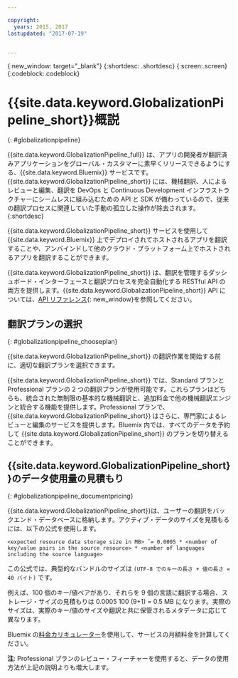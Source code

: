 ```yaml
---

copyright:
  years: 2015, 2017
lastupdated: "2017-07-19"


---
```


{:new_window: target="_blank"}
{:shortdesc: .shortdesc}
{:screen:.screen}
{:codeblock:.codeblock}

 
# {{site.data.keyword.GlobalizationPipeline_short}}概説
{: #globalizationpipeline}

{{site.data.keyword.GlobalizationPipeline_full}} は、アプリの開発者が翻訳済みアプリケーションをグローバル・カスタマーに素早くリリースできるようにする、{{site.data.keyword.Bluemix}} サービスです。{{site.data.keyword.GlobalizationPipeline_short}} には、機械翻訳、人によるレビューと編集、翻訳を DevOps と Continuous Development インフラストラクチャーにシームレスに組み込むための API と SDK が備わっているので、従来の翻訳プロセスに関連していた手動の孤立した操作が除去されます。
{:shortdesc}

{{site.data.keyword.GlobalizationPipeline_short}} サービスを使用して {{site.data.keyword.Bluemix}} 上でデプロイされてホストされるアプリを翻訳することや、アンバインドして他のクラウド・プラットフォーム上でホストされるアプリを翻訳することができます。

{{site.data.keyword.GlobalizationPipeline_short}} は、翻訳を管理するダッシュボード・インターフェースと翻訳プロセスを完全自動化する RESTful API の両方を提供します。{{site.data.keyword.GlobalizationPipeline_short}} API については、[API リファレンス](https://gp-rest.ng.bluemix.net/translate/swagger/index.html){: new_window}を参照してください。 

## 翻訳プランの選択
{: #globalizationpipeline_chooseplan}

{{site.data.keyword.GlobalizationPipeline_short}} の翻訳作業を開始する前に、適切な翻訳プランを選択できます。

{{site.data.keyword.GlobalizationPipeline_short}} では、Standard プランと Professional プランの 2 つの翻訳プランが使用可能です。これらプランはどちらも、統合された無制限の基本的な機械翻訳と、追加料金で他の機械翻訳エンジンと統合する機能を提供します。Professional プランで、{{site.data.keyword.GlobalizationPipeline_short}} はさらに、専門家によるレビューと編集のサービスを提供します。Bluemix 内では、すべてのデータを予約して {{site.data.keyword.GlobalizationPipeline_short}} のプランを切り替えることができます。 


## {{site.data.keyword.GlobalizationPipeline_short}}のデータ使用量の見積もり
{: #globalizationpipeline_documentpricing}

{{site.data.keyword.GlobalizationPipeline_short}}は、ユーザーの翻訳をバックエンド・データベースに格納します。アクティブ・データのサイズを見積もるには、以下の公式を使用します。

`<expected resource data storage size in MB> ˜= 0.0005 * <number of key/value pairs in the source resource> * <number of languages including the source language>`

この公式では、典型的なバンドルのサイズは `(UTF-8 でのキーの長さ + 値の長さ = 40 バイト)` です。

例えば、100 個のキー/値ペアがあり、それらを 9 個の言語に翻訳する場合、ストレージ・サイズの見積もりは 0.0005 100 (9+1) = 0.5 MB になります。実際のサイズは、実際のキー/値のサイズや翻訳と共に保管されるメタデータに応じて異なります。

Bluemix の[料金カリキュレーター](https://console.ng.bluemix.net/?direct=classic/#/pricing/cloudOEPaneId=pricing&paneId=pricingSheet&orgGuid=127a45f4-4461-4d5b-a26b-6dc2fdd1a3a2&spaceGuid=208fb1ff-413b-4fd9-9615-e8226062d0f3)を使用して、サービスの月額料金を計算してください。

**注**: Professional プランのレビュー・フィーチャーを使用すると、データの使用方法が上記の説明よりも増大します。



